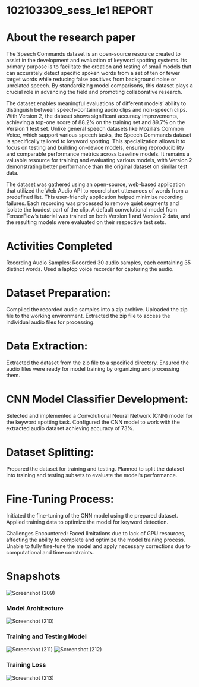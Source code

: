 # 102103309_sess_le1 REPORT

# About the research paper

The Speech Commands dataset is an open-source resource created to assist in the development and evaluation of keyword spotting systems. Its primary purpose is to facilitate the creation and testing of small models that can accurately detect specific spoken words from a set of ten or fewer target words while reducing false positives from background noise or unrelated speech. By standardizing model comparisons, this dataset plays a crucial role in advancing the field and promoting collaborative research.

The dataset enables meaningful evaluations of different models’ ability to distinguish between speech-containing audio clips and non-speech clips. With Version 2, the dataset shows significant accuracy improvements, achieving a top-one score of 88.2% on the training set and 89.7% on the Version 1 test set. Unlike general speech datasets like Mozilla’s Common Voice, which support various speech tasks, the Speech Commands dataset is specifically tailored to keyword spotting. This specialization allows it to focus on testing and building on-device models, ensuring reproducibility and comparable performance metrics across baseline models. It remains a valuable resource for training and evaluating various models, with Version 2 demonstrating better performance than the original dataset on similar test data.

The dataset was gathered using an open-source, web-based application that utilized the Web Audio API to record short utterances of words from a predefined list. This user-friendly application helped minimize recording failures. Each recording was processed to remove quiet segments and isolate the loudest part of the clip. A default convolutional model from TensorFlow’s tutorial was trained on both Version 1 and Version 2 data, and the resulting models were evaluated on their respective test sets.

# Activities Completed
Recording Audio Samples:
Recorded 30 audio samples, each containing 35 distinct words. Used a laptop voice recorder for capturing the audio.

# Dataset Preparation:
Compiled the recorded audio samples into a zip archive. Uploaded the zip file to the working environment. Extracted the zip file to access the individual audio files for processing.

# Data Extraction:
Extracted the dataset from the zip file to a specified directory. Ensured the audio files were ready for model training by organizing and processing them.

# CNN Model Classifier Development:
Selected and implemented a Convolutional Neural Network (CNN) model for the keyword spotting task. Configured the CNN model to work with the extracted audio dataset achieving accuracy of 73%.

# Dataset Splitting:
Prepared the dataset for training and testing. Planned to split the dataset into training and testing subsets to evaluate the model’s performance.

# Fine-Tuning Process:
Initiated the fine-tuning of the CNN model using the prepared dataset. Applied training data to optimize the model for keyword detection.

Challenges Encountered:
Faced limitations due to lack of GPU resources, affecting the ability to complete and optimize the model training process. Unable to fully fine-tune the model and apply necessary corrections due to computational and time constraints.

# Snapshots
![Screenshot (209)](https://github.com/user-attachments/assets/532508c5-7fee-41f1-8689-47eacddd6563)

### Model Architecture
![Screenshot (210)](https://github.com/user-attachments/assets/4b8d0588-03d6-4bd4-8639-9babf9898190)

### Training and Testing Model
![Screenshot (211)](https://github.com/user-attachments/assets/d2bfdbc3-bdfc-49d5-a7f0-1ec90e425149)
![Screenshot (212)](https://github.com/user-attachments/assets/82de92b3-8461-4a8e-a98b-37ab3e0c7399)

### Training Loss
![Screenshot (213)](https://github.com/user-attachments/assets/cb7d1fb0-d3e7-4b83-a8c7-7d32a4fbff53)



